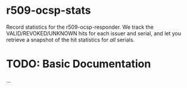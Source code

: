 # r509-ocsp-stats

Record statistics for the r509-ocsp-responder. We track the VALID/REVOKED/UNKNOWN hits for each issuer and serial, and let you retrieve a snapshot of the hit statistics for _all_ serials.

# TODO: Basic Documentation

...
